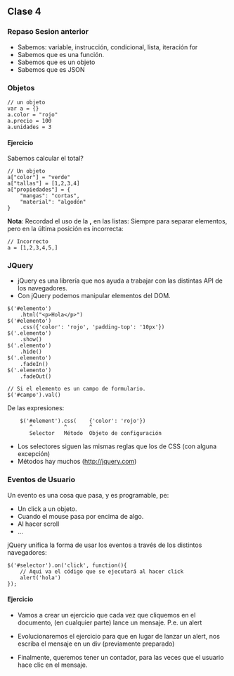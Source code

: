 

## Clase 4

### Repaso Sesion anterior

- Sabemos: variable, instrucción, condicional, lista, iteración for
- Sabemos que es una función.
- Sabemos que es un objeto
- Sabemos que es JSON

### Objetos

```
// un objeto
var a = {}
a.color = "rojo"
a.precio = 100
a.unidades = 3
```

#### Ejercicio

Sabemos calcular el total?

```
// Un objeto
a["color"] = "verde"
a["tallas"] = [1,2,3,4]
a["propiedades"] = {
    "mangas": "cortas",
    "material": "algodón"
}

```

**Nota**: Recordad el uso de la **,** en las listas: Siempre para separar elementos, pero en la última posición es incorrecta:

```
// Incorrecto
a = [1,2,3,4,5,]
```

### JQuery

- jQuery es una librería que nos ayuda a trabajar con las distintas API de los navegadores.
- Con jQuery podemos manipular elementos del DOM.

```
$('#elemento')
    .html("<p>Hola</p>")
$('#elemento')
    .css({'color': 'rojo', 'padding-top': '10px'})
$('.elemento')
    .show()
$('.elemento')
    .hide()
$('.elemento')
    .fadeIn()
$('.elemento')
    .fadeOut()

// Si el elemento es un campo de formulario.
$('#campo').val()

```

De las expresiones:

```
    $('#element').css(    {'color': 'rojo'})
       ^          ^       ^ 
       Selector   Método  Objeto de configuración 
```
  
- Los selectores siguen las mismas reglas que los de CSS (con alguna excepción)
- Métodos hay muchos (http://jquery.com)

### Eventos de Usuario

Un evento es una cosa que pasa, y es programable, pe:

 - Un click a un objeto.
 - Cuando el mouse pasa por encima de algo.
 - Al hacer scroll
 - ... 
 
jQuery unifica la forma de usar los eventos a través de los distintos navegadores:

```
$('#selector').on('click', function(){
    // Aqui va el código que se ejecutará al hacer click
    alert('hola')
});
```

#### Ejercicio

- Vamos a crear un ejercicio que cada vez que cliquemos en el documento, (en cualquier parte) lance un mensaje. P.e. un alert

- Evolucionaremos el ejercicio para que en lugar de lanzar un alert, nos escriba el mensaje en un div (previamente preparado)

- Finalmente, queremos tener un contador, para las veces que el usuario hace clic en el mensaje.

